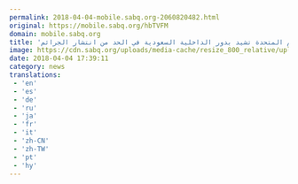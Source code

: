 ```yaml
---
permalink: 2018-04-04-mobile.sabq.org-2060820482.html
original: https://mobile.sabq.org/hbTVFM
domain: mobile.sabq.org
title: 'الأمم المتحدة تشيد بدور الداخلية السعودية في الحد من انتشار الجرائم'
image: https://cdn.sabq.org/uploads/media-cache/resize_800_relative/uploads/material-file/5ac50c40ef9d1461378b45ad/5ac50b8a606ff.jpg
date: 2018-04-04 17:39:11
category: news
translations: 
 - 'en'
 - 'es'
 - 'de'
 - 'ru'
 - 'ja'
 - 'fr'
 - 'it'
 - 'zh-CN'
 - 'zh-TW'
 - 'pt'
 - 'hy'
---
```


